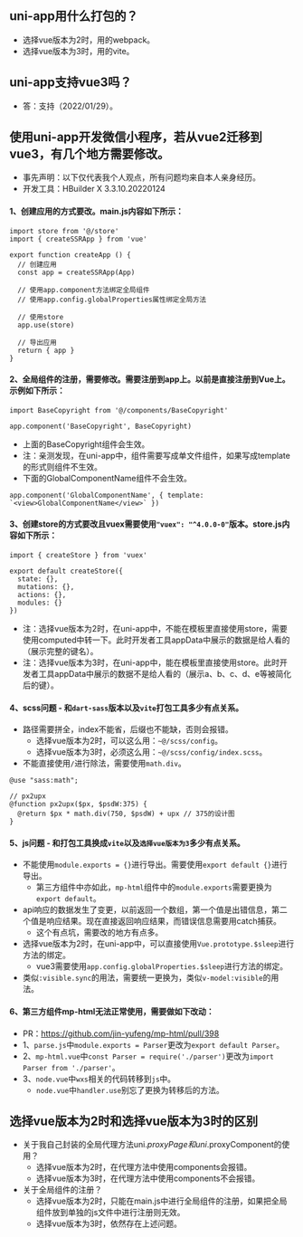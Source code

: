 ## uni-app用什么打包的？
* 选择vue版本为2时，用的webpack。
* 选择vue版本为3时，用的vite。

## uni-app支持vue3吗？
* 答：支持（2022/01/29）。

## 使用uni-app开发微信小程序，若从vue2迁移到vue3，有几个地方需要修改。
* 事先声明：以下仅代表我个人观点，所有问题均来自本人亲身经历。
* 开发工具：HBuilder X 3.3.10.20220124
#### 1、创建应用的方式要改。main.js内容如下所示：
```
import store from '@/store'
import { createSSRApp } from 'vue'

export function createApp () {
  // 创建应用
  const app = createSSRApp(App)

  // 使用app.component方法绑定全局组件
  // 使用app.config.globalProperties属性绑定全局方法

  // 使用store
  app.use(store)

  // 导出应用
  return { app }
}
```
#### 2、全局组件的注册，需要修改。需要注册到app上。以前是直接注册到Vue上。示例如下所示：
```
import BaseCopyright from '@/components/BaseCopyright'

app.component('BaseCopyright', BaseCopyright)
```
* 上面的BaseCopyright组件会生效。
* 注：亲测发现，在uni-app中，组件需要写成单文件组件，如果写成template的形式则组件不生效。
* 下面的GlobalComponentName组件不会生效。
```
app.component('GlobalComponentName', { template: `<view>GlobalComponentName</view>` })
```
#### 3、创建store的方式要改且vuex需要使用`"vuex": "^4.0.0-0"`版本。store.js内容如下所示：
```
import { createStore } from 'vuex'

export default createStore({
  state: {},
  mutations: {},
  actions: {},
  modules: {}
})
```
* 注：选择vue版本为2时，在uni-app中，不能在模板里直接使用store，需要使用computed中转一下。此时开发者工具appData中展示的数据是给人看的（展示完整的键名）。
* 注：选择vue版本为3时，在uni-app中，能在模板里直接使用store。此时开发者工具appData中展示的数据不是给人看的（展示a、b、c、d、e等被简化后的键）。
#### 4、scss问题 - 和`dart-sass`版本以及`vite`打包工具多少有点关系。
* 路径需要拼全，index不能省，后缀也不能缺，否则会报错。
  - 选择vue版本为2时，可以这么用：`~@/scss/config`。
  - 选择vue版本为3时，必须这么用：`~@/scss/config/index.scss`。
* 不能直接使用`/`进行除法，需要使用`math.div`。
```
@use "sass:math";

// px2upx
@function px2upx($px, $psdW:375) {
  @return $px * math.div(750, $psdW) + upx // 375的设计图
}
```
#### 5、js问题 - 和打包工具换成`vite`以及`选择vue版本为3`多少有点关系。
* 不能使用`module.exports = {}`进行导出。需要使用`export default {}`进行导出。
  - 第三方组件中亦如此，`mp-html`组件中的`module.exports`需要更换为`export default`。
* api响应的数据发生了变更，以前返回一个数组，第一个值是出错信息，第二个值是响应结果。现在直接返回响应结果，而错误信息需要用catch捕获。
  - 这个有点坑，需要改的地方有点多。
* 选择vue版本为2时，在uni-app中，可以直接使用`Vue.prototype.$sleep`进行方法的绑定。
  - vue3需要使用`app.config.globalProperties.$sleep`进行方法的绑定。
* 类似`:visible.sync`的用法，需要统一更换为，类似`v-model:visible`的用法。
#### 6、第三方组件mp-html无法正常使用，需要做如下改动：
* PR：https://github.com/jin-yufeng/mp-html/pull/398
* 1、`parse.js`中`module.exports = Parser`更改为`export default Parser`。
* 2、`mp-html.vue`中`const Parser = require('./parser')`更改为`import Parser from './parser'`。
* 3、`node.vue`中`wxs`相关的代码转移到`js`中。
  - `node.vue`中`handler.use`别忘了更换为转移后的方法。

## 选择vue版本为2时和选择vue版本为3时的区别
* 关于我自己封装的全局代理方法uni.$proxyPage和uni.$proxyComponent的使用？
  - 选择vue版本为2时，在代理方法中使用components会报错。
  - 选择vue版本为3时，在代理方法中使用components不会报错。
* 关于全局组件的注册？
  - 选择vue版本为2时，只能在main.js中进行全局组件的注册，如果把全局组件放到单独的js文件中进行注册则无效。
  - 选择vue版本为3时，依然存在上述问题。
